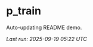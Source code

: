 # p_train

Auto-updating README demo.

<!--START_SECTION:status-->
_Last run: 2025-09-19 05:22 UTC_
<!--END_SECTION:status-->































































































































































































































































































































































































































































































































































































































